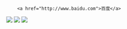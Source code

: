 
<style>
        @font-face {
            font-family: 'yuanshen';
            src: url('yuanshen.ttf');
        }
        .first{
            /*a标签取消默认行为*/
            text-decoration: none;
            /*设置字体名字路径*/
            font-family: "yuanshen";
            /*字体大小*/
            font-size: 70px;
            /*设置文字颜色黑色*/
            color: #000;
        }
    </style>
        <a href="http://www.baidu.com">百度</a>
![](https://github-readme-stats.vercel.app/api?username=liangzilixueha&bg_color=30,e96443,904e95&title_color=fff&text_color=fff)
![](https://raw.githubusercontent.com/liangzilixueha/github-stats-transparent/output/generated/overview.svg)
![](https://raw.githubusercontent.com/liangzilixueha/github-stats-transparent/output/generated/languages.svg)
